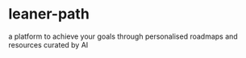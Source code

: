 # leaner-path
a platform to achieve your goals through personalised roadmaps and resources curated by AI
